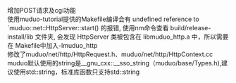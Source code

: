 增加POST请求及cgi功能  
使用muduo-tutorial提供的Makefile编译会有 undefined reference to `muduo::net::HttpServer::start() 的报错, 
使用nm命令查看 build/release-install/lib 文件夹, 会发现 HttpServer 类被包含在 libmuduo_http.a 中，所以需要在
Makefile中加入-lmuduo_http  
修改了muduo/net/http/HttpRequest.h、muduo/net/http/HttpContext.cc  
muduo默认使用的string是__gnu_cxx::__sso_string（muduo/base/Types.h),建议使用std::string，标准库函数只支持std::string  